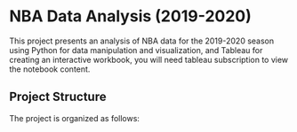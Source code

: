 # NBA Data Analysis (2019-2020)

This project presents an analysis of NBA data for the 2019-2020 season using Python for data manipulation and visualization, and Tableau for creating an interactive workbook, you will need tableau subscription to view the notebook content. 

## Project Structure
The project is organized as follows:


